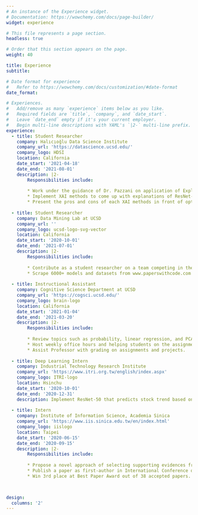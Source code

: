 ```yaml
---
# An instance of the Experience widget.
# Documentation: https://wowchemy.com/docs/page-builder/
widget: experience

# This file represents a page section.
headless: true

# Order that this section appears on the page.
weight: 40

title: Experience
subtitle:

# Date format for experience
#   Refer to https://wowchemy.com/docs/customization/#date-format
date_format: 

# Experiences.
#   Add/remove as many `experience` items below as you like.
#   Required fields are `title`, `company`, and `date_start`.
#   Leave `date_end` empty if it's your current employer.
#   Begin multi-line descriptions with YAML's `|2-` multi-line prefix.
experience:
  - title: Student Researcher
    company: Halıcıoğlu Data Science Institute
    company_url: 'https://datascience.ucsd.edu/'
    company_logo: HDSI
    location: California
    date_start: '2021-04-18'
    date_end: '2021-08-01'
    description: |2-
        Responsibilities include:
        
        * Work under the guidance of Dr. Pazzani on application of Explainable AI (XAI) in ophthalmology.
        * Implement XAI methods to come up with explanations of ResNet-50's prediction of glaucoma from fundus image.
        * Present the pros and cons of each XAI methods in front of opthalmologists.
        
  - title: Student Researcher
    company: Data Mining Lab at UCSD
    company_url: ''
    company_logo: ucsd-logo-svg-vector
    location: California
    date_start: '2020-10-01'
    date_end: '2021-07-01'
    description: |2-
        Responsibilities include:
        
        * Contribute as a student researcher on a team competing in the National Science Foundation (NSF) Convergence Accelerator program.
        * Scrape 6000+ models and datasets from www.paperswithcode.com and provide them to graduate student researcher for use.
    
  - title: Instructional Assistant
    company: Cognitive Science Department at UCSD
    company_url: 'https://cogsci.ucsd.edu/'
    company_logo: brain-logo
    location: California
    date_start: '2021-01-04'
    date_end: '2021-03-20'
    description: |2-
        Responsibilities include:
        
        * Review topics such as probability, linear regression, and PCA in class
        * Host weekly office hours and helping students on the assignments.
        * Assist Professor with grading on assignments and projects.
    
  - title: Deep Learning Intern
    company: Industrial Technology Research Institute
    company_url: 'https://www.itri.org.tw/english/index.aspx'
    company_logo: ITRI-logo
    location: Hsinchu
    date_start: '2020-10-01'
    date_end: '2020-12-31'
    description: Implement ResNet-50 that predicts stock trend based on technical indicators.
  
  - title: Intern
    company: Institute of Information Science, Academia Sinica
    company_url: 'https://www.iis.sinica.edu.tw/en/index.html'
    company_logo: iislogo
    location: Taipei
    date_start: '2020-06-15'
    date_end: '2020-09-15'
    description: |2-
        Responsibilities include:
        
        * Propose a novel approach of selecting supporting evidences from a given document that substantiates the answers to a given question.
        * Publish a paper as first-author in International Conference on Technologies and Applications of Artificial Intelligence Domestic Track (TAAI)
        * Win 3rd place at Best Paper Award out of 38 accepted papers.
 


design:
  columns: '2'
---
```

